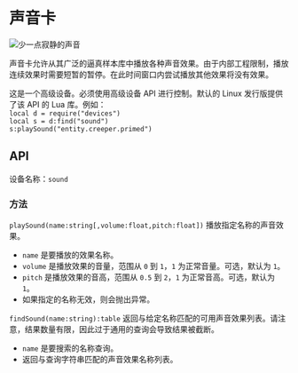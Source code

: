 # 声音卡
![少一点寂静的声音](item:oc2:sound_card)

声音卡允许从其广泛的逼真样本库中播放各种声音效果。由于内部工程限制，播放连续效果时需要短暂的暂停。在此时间窗口内尝试播放其他效果将没有效果。

这是一个高级设备。必须使用高级设备 API 进行控制。默认的 Linux 发行版提供了该 API 的 Lua 库。例如：  
`local d = require("devices")`  
`local s = d:find("sound")`  
`s:playSound("entity.creeper.primed")`

## API
设备名称：`sound`

### 方法
`playSound(name:string[,volume:float,pitch:float])` 播放指定名称的声音效果。
- `name` 是要播放的效果名称。
- `volume` 是播放效果的音量，范围从 `0` 到 `1`，`1` 为正常音量。可选，默认为 `1`。
- `pitch` 是播放效果的音高，范围从 `0.5` 到 `2`，`1` 为正常音高。可选，默认为 `1`。
- 如果指定的名称无效，则会抛出异常。

`findSound(name:string):table` 返回与给定名称匹配的可用声音效果列表。请注意，结果数量有限，因此过于通用的查询会导致结果被截断。
- `name` 是要搜索的名称查询。
- 返回与查询字符串匹配的声音效果名称列表。
